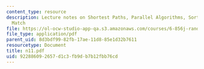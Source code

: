 ```yaml
---
content_type: resource
description: Lecture notes on Shortest Paths, Parallel Algorithms, Sorting and Perfect
  Match
file: https://ol-ocw-studio-app-qa.s3.amazonaws.com/courses/6-856j-randomized-algorithms-fall-2002/922886092657d1c3fb9db7b12fbb76cd_n11.pdf
file_type: application/pdf
parent_uid: 8d3bdf99-82fb-17ae-11d8-85e1d32b7611
resourcetype: Document
title: n11.pdf
uid: 92288609-2657-d1c3-fb9d-b7b12fbb76cd
---
```

